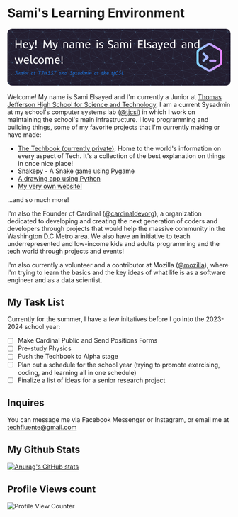 <!---
- 👋 Hi, I’m @selsayed25
- 👀 I’m interested in Science (mostly Biology and Chemistry), Tech, Mathematics, and programming (Python, Java, HTML, CSS, R, and SQL)
- 🌱 I’m currently learning how to speak Python, Java, and HTML. 
- 📫 How to reach me: Facebook and Instagram: @samielsayedtj
--->

# Sami's Learning Environment

![Header](./static/img/github-header-image.png)

Welcome! My name is Sami Elsayed and I'm currently a Junior at [Thomas Jefferson High School for Science and Technology](https://tjhsst.fcps.edu). I am a current Sysadmin at my school's computer systems lab ([@tjcsl](https://github.com/tjcsl)) in which I work on maintaining the school's main infrastructure. I love programming and building things, some of my favorite projects that I'm currently making or have made:

- [The Techbook (currently private)](https://github.com/selsayed25/techbook): Home to the world's information on every aspect of Tech. It's a collection of the best explanation on things in once nice place!
- [Snakepy](https://github.com/selsayed25/snakepy) - A Snake game using Pygame
- [A drawing app using Python](https://github.com/selsayed25/python-drawing-app)
- [My very own website!](https://github.com/selsayed25/mywebsite)

...and so much more!

I'm also the Founder of Cardinal ([@cardinaldevorg](https://github.com/cardinaldevorg)), a organization dedicated to developing and creating the next generation of coders and developers through projects that would help the massive community in the Washington D.C Metro area. We also have an initiative to teach underrepresented and low-income kids and adults programming and the tech world through projects and events!

I'm also currently a volunteer and a contributor at Mozilla ([@mozilla](https://github.com/mozilla)), where I'm trying to learn the basics and the key ideas of what life is as a software engineer and as a data scientist.

## My Task List

Currently for the summer, I have a few initatives before I go into the 2023-2024 school year:

- [ ] Make Cardinal Public and Send Positions Forms
- [ ] Pre-study Physics
- [ ] Push the Techbook to Alpha stage
- [ ] Plan out a schedule for the school year (trying to promote exercising, coding, and learning all in one schedule)
- [ ] Finalize a list of ideas for a senior research project

## Inquires

You can message me via Facebook Messenger or Instagram, or email me at [techfluente@gmail.com](mailto:techfluente@gmail.com)

## My Github Stats

[![Anurag's GitHub stats](https://github-readme-stats.vercel.app/api?username=selsayed25)](https://github.com/anuraghazra/github-readme-stats)

## Profile Views count

![Profile View Counter](https://komarev.com/ghpvc/?username=selsayed25)
<!---
selsayed25/selsayed25 is a ✨ special ✨ repository because its `README.md` (this file) appears on your GitHub profile.
You can click the Preview link to take a look at your changes.
--->
